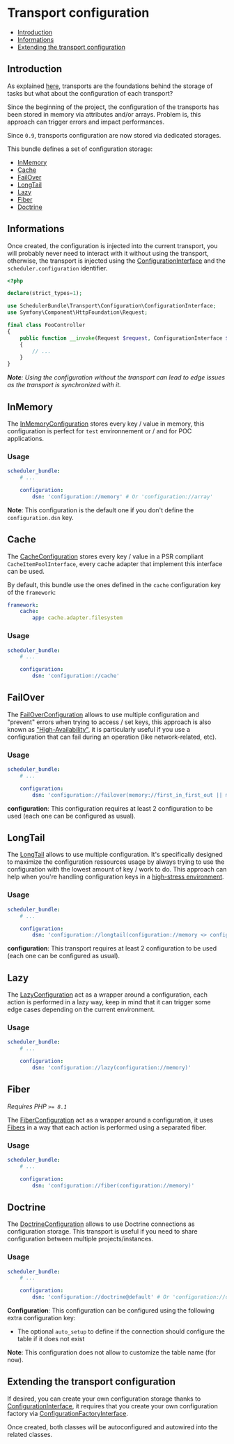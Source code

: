 # Transport configuration

- [Introduction](#introduction)
- [Informations](#informations)
- [Extending the transport configuration](#extending-the-transport-configuration)

## Introduction

As explained [here](transport.md), transports are the foundations behind the storage of tasks but 
what about the configuration of each transport?

Since the beginning of the project, the configuration of the transports has been stored in memory via attributes and/or arrays.
Problem is, this approach can trigger errors and impact performances.

Since `0.9`, transports configuration are now stored via dedicated storages.

This bundle defines a set of configuration storage:

- [InMemory](#inmemory)
- [Cache](#cache)
- [FailOver](#failover)
- [LongTail](#longtail)
- [Lazy](#lazy)
- [Fiber](#fiber)
- [Doctrine](#doctrine)

## Informations

Once created, the configuration is injected into the current transport,
you will probably never need to interact with it without using the transport, otherwise,
the transport is injected using the [ConfigurationInterface](../src/Transport/Configuration/ConfigurationInterface.php)
and the `scheduler.configuration` identifier.

```php
<?php

declare(strict_types=1);

use SchedulerBundle\Transport\Configuration\ConfigurationInterface;
use Symfony\Component\HttpFoundation\Request;

final class FooController
{
    public function __invoke(Request $request, ConfigurationInterface $configuration)
    {
        // ...
    }
}
```

_**Note**: Using the configuration without the transport can lead to edge issues as the transport is synchronized with it._

## InMemory

The [InMemoryConfiguration](../src/Transport/Configuration/InMemoryConfiguration.php) stores every key / value in memory,
this configuration is perfect for `test` environnement or / and for POC applications.

### Usage

```yaml
scheduler_bundle:
    # ...

    configuration:
        dsn: 'configuration://memory' # Or 'configuration://array'
```

**Note**: This configuration is the default one if you don't define the `configuration.dsn` key.

## Cache

The [CacheConfiguration](../src/Transport/Configuration/CacheConfiguration.php) stores every key / value in a PSR compliant
`CacheItemPoolInterface`, every cache adapter that implement this interface can be used.

By default, this bundle use the ones defined in the `cache` configuration key of the `framework`:

```yaml
framework:
    cache:
        app: cache.adapter.filesystem
```

### Usage

```yaml
scheduler_bundle:
    # ...

    configuration:
        dsn: 'configuration://cache'
```

## FailOver

The [FailOverConfiguration](../src/Transport/Configuration/FailOverConfiguration.php) allows to use multiple configuration and "prevent" errors
when trying to access / set keys, this approach is also known as ["High-Availability"](https://en.wikipedia.org/wiki/High_availability),
it is particularly useful if you use a configuration that can fail during an operation (like network-related, etc).

### Usage

```yaml
scheduler_bundle:
    # ...

    configuration:
        dsn: 'configuration://failover(memory://first_in_first_out || memory://last_in_first_out)' # Or 'configuration://fo(memory://first_in_first_out || memory://last_in_first_out)'
```

**configuration**: This configuration requires at least 2 configuration to be used (each one can be configured as usual).

## LongTail

The [LongTail](../src/Transport/Configuration/LongTailConfiguration.php) allows to use multiple configuration.
It's specifically designed  to maximize the configuration ressources usage by always trying 
to use the configuration with the lowest amount of key / work to do.
This approach can help when you're handling configuration keys in a [high-stress environment](https://en.wikipedia.org/wiki/Long_tail).

### Usage

```yaml
scheduler_bundle:
    # ...

    configuration:
        dsn: 'configuration://longtail(configuration://memory <> configuration://fs)' # Or 'configuration://lt(configuration://memory <> configuration://fs)'
```

**configuration**: This transport requires at least 2 configuration to be used (each one can be configured as usual).

## Lazy

The [LazyConfiguration](../src/Transport/Configuration/LazyConfiguration.php) act as a wrapper around a configuration,
each action is performed in a lazy way, keep in mind that it can trigger some edge cases depending on the current environment.

### Usage

```yaml
scheduler_bundle:
    # ...

    configuration:
        dsn: 'configuration://lazy(configuration://memory)'
```

## Fiber

_Requires PHP `>= 8.1`_

The [FiberConfiguration](../src/Transport/Configuration/FiberConfiguration.php) act as a wrapper around a configuration,
it uses [Fibers](https://www.php.net/manual/en/language.fibers.php) in a way that each action is performed using a separated fiber.

### Usage

```yaml
scheduler_bundle:
    # ...

    configuration:
        dsn: 'configuration://fiber(configuration://memory)'
```

## Doctrine

The [DoctrineConfiguration](../src/Bridge/Doctrine/Transport/Configuration/DoctrineConfiguration.php) allows to use Doctrine connections
as configuration storage.
This transport is useful if you need to share configuration between multiple projects/instances.

### Usage

```yaml
scheduler_bundle:
    # ...

    configuration:
        dsn: 'configuration://doctrine@default' # Or 'configuration://dbal@default'
```

**Configuration**: This configuration can be configured using the following extra configuration key:

- The optional `auto_setup` to define if the connection should configure the table if it does not exist

**Note**: This configuration does not allow to customize the table name (for now).

## Extending the transport configuration

If desired, you can create your own configuration storage thanks to [ConfigurationInterface](../src/Transport/Configuration/ConfigurationInterface.php),
it requires that you create your own configuration factory via [ConfigurationFactoryInterface](../src/Transport/Configuration/ConfigurationFactoryInterface.php).

Once created, both classes will be autoconfigured and autowired into the related classes.
